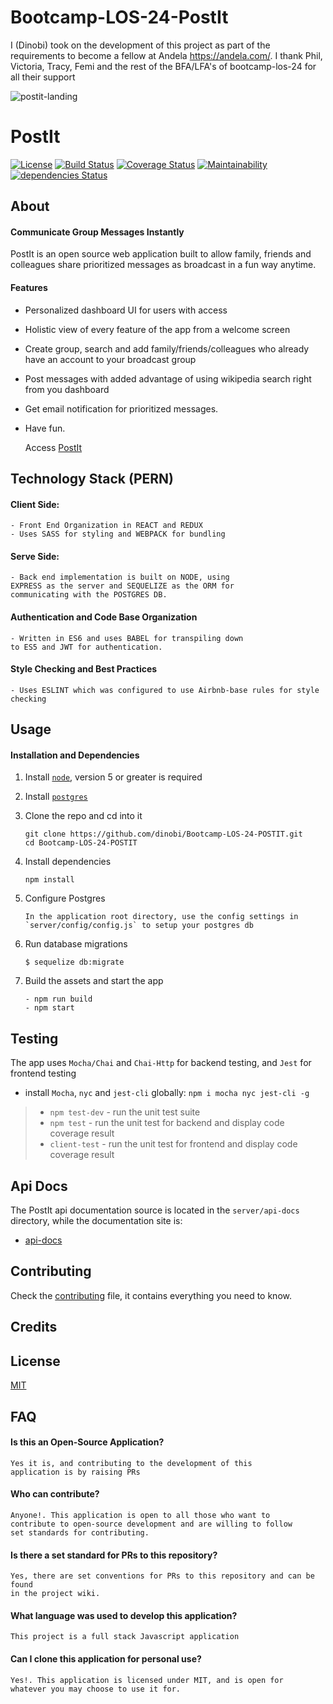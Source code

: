 # Bootcamp-LOS-24-PostIt
I (Dinobi) took on the development of this project as part of the requirements to become a fellow at Andela  https://andela.com/. I thank Phil, Victoria, Tracy, Femi and the rest of the BFA/LFA's of bootcamp-los-24 for all their support

![postit-landing](https://user-images.githubusercontent.com/13672476/29314076-3ff95124-81b4-11e7-824c-d2757e27d5a4.png)

# PostIt
[![License](http://img.shields.io/badge/license-MIT-blue.svg?style=flat-square)](http://opensource.org/licenses/MIT)
[![Build Status](https://travis-ci.org/dinobi/Bootcamp-LOS-24-POSTIT.svg?branch=develop)](https://travis-ci.org/dinobi/Bootcamp-LOS-24-POSTIT) [![Coverage Status](https://coveralls.io/repos/github/dinobi/Bootcamp-LOS-24-POSTIT/badge.svg?branch=develop)](https://coveralls.io/github/dinobi/Bootcamp-LOS-24-POSTIT?branch=master) [![Maintainability](https://api.codeclimate.com/v1/badges/3de5caa7a72272b8098a/maintainability)](https://codeclimate.com/github/dinobi/Bootcamp-LOS-24-POSTIT/maintainability) [![dependencies Status](https://david-dm.org/dinobi/Bootcamp-LOS-24-POSTIT/status.svg)](https://david-dm.org/dinobi/Bootcamp-LOS-24-POSTIT)

## About
#### Communicate Group Messages Instantly
PostIt is an open source web application built to allow family, friends and colleagues share prioritized messages as broadcast in a fun way anytime.

#### Features
- Personalized dashboard UI for users with access
- Holistic view of every feature of the app from a welcome screen
- Create group, search and add family/friends/colleagues who already have an account to your broadcast group
- Post messages with added advantage of using wikipedia search right from you dashboard
- Get email notification for prioritized messages.
- Have fun.

    Access [PostIt](https://postit-webapp.herokuapp.com/)

## Technology Stack (PERN)

#### Client Side: 
    - Front End Organization in REACT and REDUX
    - Uses SASS for styling and WEBPACK for bundling

#### Serve Side:
    - Back end implementation is built on NODE, using
    EXPRESS as the server and SEQUELIZE as the ORM for
    communicating with the POSTGRES DB.

#### Authentication and Code Base Organization
    - Written in ES6 and uses BABEL for transpiling down
    to ES5 and JWT for authentication.  
    
#### Style Checking and Best Practices
    - Uses ESLINT which was configured to use Airbnb-base rules for style checking

## Usage

#### Installation and Dependencies

1. Install [`node`](https://nodejs.org/en/download/), version 5 or greater is required

2. Install [`postgres`](https://www.postgresql.org/download/)

3. Clone the repo and cd into it

    ```
    git clone https://github.com/dinobi/Bootcamp-LOS-24-POSTIT.git
    cd Bootcamp-LOS-24-POSTIT
    ```

4. Install dependencies

    ```
    npm install
    ```

5. Configure Postgres

    ```
    In the application root directory, use the config settings in
    `server/config/config.js` to setup your postgres db
    ```

6. Run database migrations

    ```
    $ sequelize db:migrate
    ```

7. Build the assets and start the app

    ```
    - npm run build
    - npm start
    ```

## Testing

The app uses `Mocha/Chai` and `Chai-Http` for backend testing, and `Jest` for
frontend testing

- install `Mocha`, `nyc` and `jest-cli` globally: `npm i mocha nyc jest-cli -g`
> - `npm test-dev` - run the unit test suite 
> - `npm test` - run the unit test for backend and display code coverage result
> - `client-test` - run the unit test for frontend and display code coverage result

## Api Docs
The PostIt api documentation source is located in the `server/api-docs`
directory, while the documentation site is:
- [api-docs](https://postit-webapp.herokuapp.com/api-docs)


## Contributing
Check the [contributing](contributing.md) file, it contains everything you need to know.

## Credits

## License
[MIT](https://github.com/dinobi/Bootcamp-LOS-24-POSTIT/blob/develop/LICENSE)

## FAQ
#### Is this an Open-Source Application?


    Yes it is, and contributing to the development of this
    application is by raising PRs
    

#### Who can contribute?

    Anyone!. This application is open to all those who want to
    contribute to open-source development and are willing to follow
    set standards for contributing.
    
#### Is there a set standard for PRs to this repository?

    Yes, there are set conventions for PRs to this repository and can be found
    in the project wiki.
    
#### What language was used to develop this application?

    This project is a full stack Javascript application
    
#### Can I clone this application for personal use?

    Yes!. This application is licensed under MIT, and is open for
    whatever you may choose to use it for.
    
